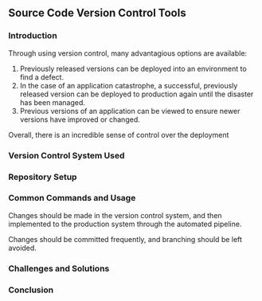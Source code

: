 ## Source Code Version Control Tools

### Introduction

Through using version control, many advantagious options are available:

1. Previously released versions can be deployed into an environment to find a defect.
2. In the case of an application catastrophe, a successful, previously released version can be deployed to production again until the disaster has been managed.
3. Previous versions of an application can be viewed to ensure newer versions have improved or changed.

Overall, there is an incredible sense of control over the deployment 


### Version Control System Used

### Repository Setup

### Common Commands and Usage

Changes should be made in the version control system, and then implemented to the production system through the automated pipeline. 

Changes should be committed frequently, and branching should be left avoided.

### Challenges and Solutions

### Conclusion
